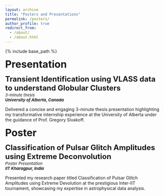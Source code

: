 ```yaml
---
layout: archive
title: "Posters and Presentations"
permalink: /posters/
author_profile: true
redirect_from: 
  - /about/
  - /about.html
---
```



{% include base_path %}

**<font size="6">Presentation</font>**

**<font size="5">Transient Identification using VLASS data to understand Globular Clusters</font>**  
*<font size="2">3-minute thesis</font>*  
***<font size="2">University of Alberta, Canada</font>***  

Delivered a concise and engaging 3-minute thesis presentation highlighting my transformative internship experience at the
University of Alberta under the guidance of Prof. Gregory Sivakoff.

**<font size="6">Poster</font>**

**<font size="5">Classification of Pulsar Glitch Amplitudes using Extreme Deconvolution</font>**  
*<font size="2">Poster Presentation</font>*  
***<font size ="2">IIT Kharagpur, India</font>***  

Presented my research paper titled Classification of Pulsar Glitch Amplitudes using Extreme Devolution at the prestigious
Inter-IIT tournament, showcasing my expertise in astrophysical data analysis.

